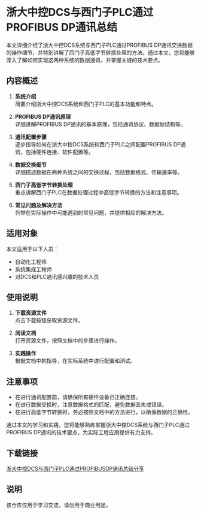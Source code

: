 # 浙大中控DCS与西门子PLC通过PROFIBUS DP通讯总结

本文详细介绍了浙大中控DCS系统与西门子PLC通过PROFIBUS DP通讯交换数据的操作细节，并特别讲解了西门子高低字节转换处理的方法。通过本文，您将能够深入了解如何实现这两种系统的数据通讯，并掌握关键的技术要点。

## 内容概述

1. **系统介绍**  
   简要介绍浙大中控DCS系统和西门子PLC的基本功能和特点。

2. **PROFIBUS DP通讯原理**  
   详细讲解PROFIBUS DP通讯的基本原理，包括通讯协议、数据帧结构等。

3. **通讯配置步骤**  
   逐步指导如何在浙大中控DCS系统和西门子PLC之间配置PROFIBUS DP通讯，包括硬件连接、软件配置等。

4. **数据交换细节**  
   详细描述数据在两种系统之间的交换过程，包括数据格式、传输速率等。

5. **西门子高低字节转换处理**  
   重点讲解西门子PLC在数据处理过程中高低字节转换的方法和注意事项。

6. **常见问题及解决方法**  
   列举在实际操作中可能遇到的常见问题，并提供相应的解决方法。

## 适用对象

本文适用于以下人员：

- 自动化工程师
- 系统集成工程师
- 对DCS和PLC通讯感兴趣的技术人员

## 使用说明

1. **下载资源文件**  
   点击下载按钮获取资源文件。

2. **阅读文档**  
   打开资源文件，按照文档中的步骤进行操作。

3. **实践操作**  
   根据文档中的指导，在实际系统中进行配置和测试。

## 注意事项

- 在进行通讯配置前，请确保所有硬件设备已正确连接。
- 在进行数据交换时，注意数据格式的匹配，避免数据丢失或错误。
- 在进行高低字节转换时，务必按照文档中的方法进行，以确保数据的正确性。

通过本文的学习和实践，您将能够熟练掌握浙大中控DCS系统与西门子PLC通过PROFIBUS DP通讯的技术要点，为实际工程应用提供有力支持。

## 下载链接
[浙大中控DCS与西门子PLC通过PROFIBUSDP通讯总结分享](https://pan.quark.cn/s/b0784692ccb5)

## 说明

该仓库仅用于学习交流，请勿用于商业用途。
